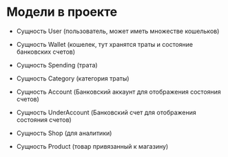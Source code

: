 # Модели в проекте

- Сущность User (пользователь, может иметь множестве кошельков)
- Сущность Wallet (кошелек, тут хранятся траты и состояние банковских счетов)
- Сущность Spending (трата)
- Сущность Category (категория траты)
- Сущность Account (Банковский аккаунт для отображения состояния счетов)
- Сущность UnderAccount (Банковский счет для отображения состояния счетов)

- Сущность Shop (для аналитики)
- Сущность Product (товар привязанный к магазину)